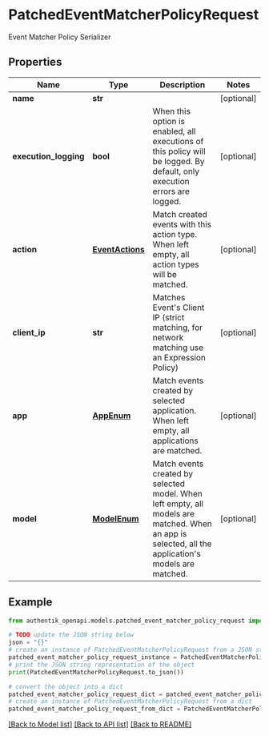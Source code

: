 # PatchedEventMatcherPolicyRequest

Event Matcher Policy Serializer

## Properties

Name | Type | Description | Notes
------------ | ------------- | ------------- | -------------
**name** | **str** |  | [optional] 
**execution_logging** | **bool** | When this option is enabled, all executions of this policy will be logged. By default, only execution errors are logged. | [optional] 
**action** | [**EventActions**](EventActions.md) | Match created events with this action type. When left empty, all action types will be matched. | [optional] 
**client_ip** | **str** | Matches Event&#39;s Client IP (strict matching, for network matching use an Expression Policy) | [optional] 
**app** | [**AppEnum**](AppEnum.md) | Match events created by selected application. When left empty, all applications are matched. | [optional] 
**model** | [**ModelEnum**](ModelEnum.md) | Match events created by selected model. When left empty, all models are matched. When an app is selected, all the application&#39;s models are matched. | [optional] 

## Example

```python
from authentik_openapi.models.patched_event_matcher_policy_request import PatchedEventMatcherPolicyRequest

# TODO update the JSON string below
json = "{}"
# create an instance of PatchedEventMatcherPolicyRequest from a JSON string
patched_event_matcher_policy_request_instance = PatchedEventMatcherPolicyRequest.from_json(json)
# print the JSON string representation of the object
print(PatchedEventMatcherPolicyRequest.to_json())

# convert the object into a dict
patched_event_matcher_policy_request_dict = patched_event_matcher_policy_request_instance.to_dict()
# create an instance of PatchedEventMatcherPolicyRequest from a dict
patched_event_matcher_policy_request_from_dict = PatchedEventMatcherPolicyRequest.from_dict(patched_event_matcher_policy_request_dict)
```
[[Back to Model list]](../README.md#documentation-for-models) [[Back to API list]](../README.md#documentation-for-api-endpoints) [[Back to README]](../README.md)


